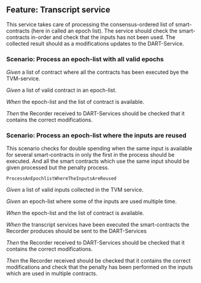 ## Feature: Transcript service
This service takes care of processing the consensus-ordered list of smart-contracts (here in called an epoch list).
The service should check the smart-contracts in-order and check that the inputs has not been used.
The collected result should as a modifications updates to the DART-Service.


### Scenario: Process an epoch-list with all valid epochs


*Given* a list of contract where all the contracts has been executed bye the TVM-service.


*Given* a list of valid contract in an epoch-list.


*When* the epoch-list and the list of contract is available.


*Then* the Recorder received to DART-Services should be checked that it contains the correct modifications.



### Scenario: Process an epoch-list where the inputs are reused
This scenario checks for double spending when the same input is available for several smart-contracts in only the first in the process should be executed.
And all the smart contracts which use the same input should be given processed but the penalty process.

`ProcessAnEpochlistWhereTheInputsAreReused`

*Given* a list of valid inputs collected in the TVM service.


*Given* an epoch-list where some of the inputs are used multiple time.


*When* the epoch-list and the list of contract is available.


*When* the transcript services have been executed the smart-contracts the Recorder produces should be sent to the DART-Services


*Then* the Recorder received to DART-Services should be checked that it contains the correct modifications.


*Then* the Recorder received should be checked that it contains the correct modifications and check that the penalty has been performed on the inputs which are used in multiple contracts.



